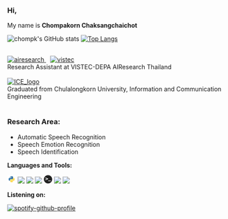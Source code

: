 ### Hi, 

My name is **Chompakorn Chaksangchaichot**


![chompk's GitHub stats](https://github-readme-stats.vercel.app/api?username=tann9949&hide=issues&theme=dracula&show_icons=true) [![Top Langs](https://github-readme-stats.vercel.app/api/top-langs/?username=tann9949&layout=compact&theme=dracula)](https://github.com/anuraghazra/github-readme-stats)

<br>
<div>
<a href="https://airesearch.in.th/" style="margin-right:10px">
<img src="https://airesearch.in.th/assets/img/logo/airesearch-logo.svg" alt="airesearch" height="20"/>
</a>
<a href="https://www.vistec.ac.th/home/">
<img src="https://upload.wikimedia.org/wikipedia/th/thumb/b/b5/Logo_vistec.png/1200px-Logo_vistec.png" alt="vistec" height="20"/>
</a>
<br>
Research Assistant at VISTEC-DEPA AIResearch Thailand 
</div>

<br>
<div>
<a href="http://www.ise.eng.chula.ac.th/academics/ice/info" style="margin-right:50px">
<img src="http://www.ise.eng.chula.ac.th/images/theme/page/home/pic-academic-icon-4.png" alt="ICE_logo" height="40"/>
</a><br>
Graduated from Chulalongkorn University, Information and Communication Engineering
</div>
<br>


### Research Area:
- Automatic Speech Recognition
- Speech Emotion Recognition
- Speech Identification

**Languages and Tools:**  

<code><img height="20" src="https://raw.githubusercontent.com/github/explore/80688e429a7d4ef2fca1e82350fe8e3517d3494d/topics/python/python.png"></code>
<code><img height="20" src="https://upload.wikimedia.org/wikipedia/commons/thumb/2/2d/Tensorflow_logo.svg/115px-Tensorflow_logo.svg.png"></code>
<code><img height="20" src="https://upload.wikimedia.org/wikipedia/commons/thumb/1/10/PyTorch_logo_icon.svg/1200px-PyTorch_logo_icon.svg.png"></code>
<code><img height="20" src="https://upload.wikimedia.org/wikipedia/commons/thumb/3/3f/Git_icon.svg/1024px-Git_icon.svg.png"></code>
<code><img height="20" src="https://raw.githubusercontent.com/github/explore/80688e429a7d4ef2fca1e82350fe8e3517d3494d/topics/terminal/terminal.png"></code>
<code><img height="20" src="https://kaldi-asr.org/kaldi_logo.png"></code>
<code><img height="20" src="https://www.docker.com/sites/default/files/d8/2019-07/Moby-logo.png"></code>


**Listening on:**

<a href="https://spotify-github-profile.vercel.app/api/view?uid=214c4wqlsnqzw4cmpd53ym56a&redirect=true" style="margin-right:50px">
<img src="https://spotify-github-profile.vercel.app/api/view?uid=214c4wqlsnqzw4cmpd53ym56a&cover_image=true&theme=default" alt="spotify-github-profile" height="250"/>
</a>
